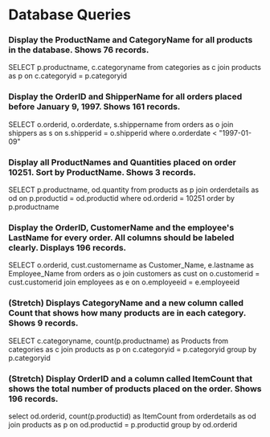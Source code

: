 # Database Queries

### Display the ProductName and CategoryName for all products in the database. Shows 76 records.

SELECT
p.productname,
c.categoryname
from categories as c
join products as p on c.categoryid = p.categoryid

### Display the OrderID and ShipperName for all orders placed before January 9, 1997. Shows 161 records.

SELECT
o.orderid,
o.orderdate,
s.shippername
from orders as o
join shippers as s on s.shipperid = o.shipperid
where o.orderdate < "1997-01-09"

### Display all ProductNames and Quantities placed on order 10251. Sort by ProductName. Shows 3 records.

SELECT
p.productname,
od.quantity
from products as p
join orderdetails as od on p.productid = od.productid
where od.orderid = 10251
order by p.productname

### Display the OrderID, CustomerName and the employee's LastName for every order. All columns should be labeled clearly. Displays 196 records.

SELECT
o.orderid,
cust.customername as Customer_Name,
e.lastname as Employee_Name
from orders as o
join customers as cust on o.customerid = cust.customerid
join employees as e on o.employeeid = e.employeeid

### (Stretch) Displays CategoryName and a new column called Count that shows how many products are in each category. Shows 9 records.

SELECT
c.categoryname,
count(p.productname) as Products
from categories as c
join products as p on c.categoryid = p.categoryid
group by p.categoryid

### (Stretch) Display OrderID and a column called ItemCount that shows the total number of products placed on the order. Shows 196 records.

select
od.orderid,
count(p.productid) as ItemCount
from orderdetails as od
join products as p on od.productid = p.productid
group by od.orderid
